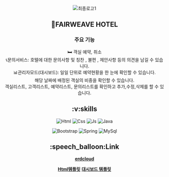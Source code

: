<div align="center">
  
![최종로고1](https://github.com/eenql0529/hotel/assets/130886739/8d71836c-4d28-4edb-a64d-d69538807c41)

<h2>🏨FAIRWEAVE HOTEL</h2>

### 주요 기능


🛏 객실 예약, 취소 <br>
📞문의서비스: 호텔에 대한 문의사항 및 칭찬 , 불편 , 제안사항 등의 의견을 남길 수 있습니다. <br>
📊관리자모드(대시보드): 일일 단위로 예약현황을 한 눈에 확인할 수 있습니다. <br>
해당 날짜에 배정된 객실의 비중을 확인할 수 있습니다.<br>
객실리스트, 고객리스트, 예약리스트, 문의리스트를 확인하고 추가,수정,삭제를 할 수 있습니다.<br>



  <h2>:v:skills</h2>

  
![Html](https://img.shields.io/badge/HTML-239120?style=for-the-badge&logo=html5&logoColor=white)
![Css](https://img.shields.io/badge/CSS-239120?&style=for-the-badge&logo=css3&logoColor=white)
![Js](https://img.shields.io/badge/JavaScript-F7DF1E?style=for-the-badge&logo=JavaScript&logoColor=white)
![Java](https://img.shields.io/badge/Java-ED8B00?style=for-the-badge&logo=openjdk&logoColor=white)


![Bootstrap](https://img.shields.io/badge/Bootstrap-563D7C?style=for-the-badge&logo=bootstrap&logoColor=white)
![Spring](https://img.shields.io/badge/Spring-6DB33F?style=for-the-badge&logo=spring&logoColor=white)
![MySql](https://img.shields.io/badge/MySQL-00000F?style=for-the-badge&logo=mysql&logoColor=white)


  <h2>:speech_balloon:Link</h2>

[**erdcloud**](https://www.erdcloud.com/d/hhKdRPXdyGPBh4ALC)

[**Html템플릿**](https://themewagon.com/themes/free-bootstrap-4-html5-responsive-hotel-website-template-sona/)
[**대시보드 템플릿**](https://www.creative-tim.com/product/material-dashboard)
</div>

